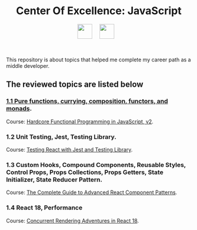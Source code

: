<h1 align="center">Center Of Excellence: JavaScript</h1>
<p align="center">
  <img src="https://upload.wikimedia.org/wikipedia/commons/thumb/9/99/Unofficial_JavaScript_logo_2.svg/2048px-Unofficial_JavaScript_logo_2.svg.png" width="40" />
  &nbsp;&nbsp;&nbsp;
  <img src="https://upload.wikimedia.org/wikipedia/commons/thumb/4/47/React.svg/1200px-React.svg.png" width="40" />
  &nbsp;&nbsp;&nbsp;
</p>
<br/ >
<p>
 This repository is about topics that helped me complete my career path as a middle developer.
</p>

<h2>The reviewed topics are listed below</h2>

### [1.1 Pure functions, currying, composition, functors, and monads](https://github.com/Unosquare-CoE-JavaScript/sandra-guerrero/tree/React-Testing-Library#12-unit-testing-jest-testing-library).

Course: [Hardcore Functional Programming in JavaScript, v2](https://frontendmasters.com/courses/hardcore-js-v2/).


### 1.2 Unit Testing, Jest, Testing Library.

Course: [Testing React with Jest and Testing Library](https://www.udemy.com/course/react-testing-library/).


### 1.3 Custom Hooks, Compound Components, Reusable Styles, Control Props, Props Collections, Props Getters, State Initializer, State Reducer Pattern.

Course: [The Complete Guide to Advanced React Component Patterns](https://www.udemy.com/course/the-complete-guide-to-advanced-react-patterns/).


### 1.4 React 18, Performance

Course: [Concurrent Rendering Adventures in React 18](https://www.udemy.com/course/concurrent-rendering-adventures-in-react-18/).

